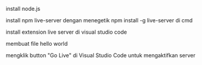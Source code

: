 install node.js

install npm live-server dengan menegetik npm install -g live-server di cmd

install extension live server di visual studio code

membuat file hello world

mengklik button "Go Live" di Visual Studio Code untuk mengaktifkan server 
